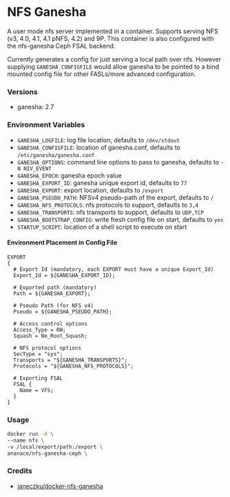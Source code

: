 # NFS Ganesha
A user mode nfs server implemented in a container. Supports serving NFS (v3, 4.0, 4.1, 4.1 pNFS, 4.2) and 9P. This container is also configured with the nfs-ganesha Ceph FSAL backend.

Currently generates a config for just serving a local path over nfs. However supplying `GANESHA_CONFIGFILE` would allow ganesha to be pointed to a bind mounted config file for other FASLs/more advanced configuration.

### Versions
* ganesha: 2.7

### Environment Variables
* `GANESHA_LOGFILE`: log file location, defaults to `/dev/stdout`
* `GANESHA_CONFIGFILE`: location of ganesha.conf, defaults to `/etc/ganesha/ganesha.conf`
* `GANESHA_OPTIONS`: command line options to pass to ganesha, defaults to `-N NIV_EVENT`
* `GANESHA_EPOCH`: ganesha epoch value
* `GANESHA_EXPORT_ID`: ganesha unique export id, defaults to `77`
* `GANESHA_EXPORT`: export location, defaults to `/export`
* `GANESHA_PSEUDO_PATH`: NFSv4 pseudo-path of the export, defaults to `/`
* `GANESHA_NFS_PROTOCOLS`: nfs protocols to support, defaults to `3,4`
* `GANESHA_TRANSPORTS`: nfs transports to support, defaults to `UDP,TCP`
* `GANESHA_BOOTSTRAP_CONFIG`: write fresh config file on start, defaults to `yes`
* `STARTUP_SCRIPT`: location of a shell script to execute on start

#### Environment Placement in Config File
````
EXPORT
{
  # Export Id (mandatory, each EXPORT must have a unique Export_Id)
  Export_Id = ${GANESHA_EXPORT_ID};

  # Exported path (mandatory)
  Path = ${GANESHA_EXPORT};

  # Pseudo Path (for NFS v4)
  Pseudo = ${GANESHA_PSEUDO_PATH};

  # Access control options
  Access_Type = RW;
  Squash = No_Root_Squash;

  # NFS protocol options
  SecType = "sys";
  Transports = "${GANESHA_TRANSPORTS}";
  Protocols = "${GANESHA_NFS_PROTOCOLS}";

  # Exporting FSAL
  FSAL {
    Name = VFS;
  }
}
````

### Usage
```bash
docker run -d \
--name nfs \
-v /local/export/path:/export \
ananace/nfs-ganesha-ceph \
```

### Credits
* [janeczku/docker-nfs-ganesha](https://github.com/janeczku/docker-nfs-ganesha)
